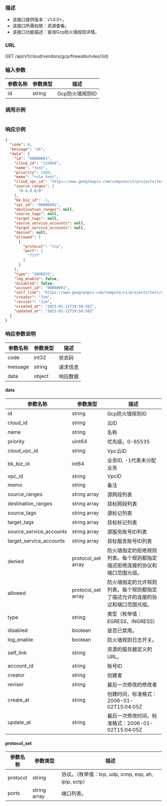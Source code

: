 ### 描述

- 该接口提供版本：v1.0.0+。
- 该接口所需权限：资源查看。
- 该接口功能描述：查询Gcp防火墙规则详情。

### URL

GET /api/v1/cloud/vendors/gcp/firewalls/rules/{id}

### 输入参数

| 参数名称 | 参数类型   | 描述         |
|------|--------|------------|
| id   | string | Gcp防火墙规则ID |

### 调用示例

```json
```

### 响应示例

```json
{
  "code": 0,
  "message": "ok",
  "data": {
    "id": "00000001",
    "cloud_id": "123456",
    "name": "test",
    "priority": 1000,
    "memo": "rule test",
    "cloud_vpc_id": "https://www.googleapis.com/compute/v1/projects/test/global/networks/test",
    "source_ranges": [
      "0.0.0.0/0"
    ],
    "bk_biz_id": -1,
    "vpc_id": "00000001",
    "destination_ranges": null,
    "source_tags": null,
    "target_tags": null,
    "source_service_accounts": null,
    "target_service_accounts": null,
    "denied": null,
    "allowed": [
      {
        "protocol": "tcp",
        "port": [
          "7777"
        ]
      }
    ],
    "type": "INGRESS",
    "log_enable": false,
    "disabled": false,
    "account_id": "00000001",
    "self_link": "https://www.googleapis.com/compute/v1/projects/test/global/firewalls/test",
    "creator": "Jim",
    "reviser": "Jim",
    "created_at": "2023-01-12T19:58:56Z",
    "updated_at": "2023-01-12T19:58:56Z"
  }
}
```

### 响应参数说明

| 参数名称    | 参数类型   | 描述   |
|---------|--------|------|
| code    | int32  | 状态码  |
| message | string | 请求信息 |
| data    | object | 响应数据 |

#### data

| 参数名称                    | 参数类型               | 描述                                      |
|-------------------------|--------------------|-----------------------------------------|
| id                      | string             | Gcp防火墙规则ID                              |
| cloud_id                | string             | 云ID                                     |
| name                    | string             | 名称                                      |
| priority                | uint64             | 优先级。0-65535                             |
| cloud_vpc_id            | string             | Vpc云ID                                  |
| bk_biz_id               | int64              | 业务ID, -1代表未分配业务                         |
| vpc_id                  | string             | VpcID                                   |
| memo                    | string             | 备注                                      |
| source_ranges           | string array       | 源网段列表                                   |
| destination_ranges      | string array       | 目标网段列表                                  |
| source_tags             | string array       | 源标记列表                                   |
| target_tags             | string array       | 目标标记列表                                  |
| source_service_accounts | string array       | 源服务账号ID列表                               |
| target_service_accounts | string array       | 目标服务账号ID列表                              |
| denied                  | protocol_set array | 防火墙指定的拒绝规则列表。每个规则都指定描述拒绝连接的协议和端口范围元组。   |
| allowed                 | protocol_set array | 防火墙指定的允许规则列表。每个规则都指定了描述允许的连接的协议和端口范围元组。 |
| type                    | string             | 类型（枚举值：EGRESS、INGRESS）                  |
| disabled                | boolean            | 是否已禁用。                                  |
| log_enable              | boolean            | 防火墙规则日志开关。                              |
| self_link               | string             | 资源的服务器定义的URL。                           |
| account_id              | string             | 账号ID                                    |
| creator                 | string             | 创建者                                     |
| reviser                 | string             | 最后一次修改的修改者                              |
| create_at               | string             | 创建时间，标准格式：2006-01-02T15:04:05Z                                    |
| update_at               | string             | 最后一次修改时间，标准格式：2006-01-02T15:04:05Z                                |

#### protocol_set

| 参数名称     | 参数类型         | 描述                                           |
|----------|--------------|----------------------------------------------|
| protocol | string       | 协议。（枚举值：tcp, udp, icmp, esp, ah, ipip, sctp） |
| ports    | string array | 端口列表。                                        |
